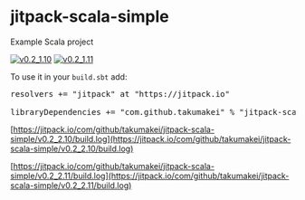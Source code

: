 # jitpack-scala-simple

Example Scala project

[![v0.2_1.10](https://img.shields.io/badge/JitPack-v0.2_scala2.10-blue.svg)](https://jitpack.io/#takumakei/jitpack-scala-simple/v0.2_2.10) [![v0.2_1.11](https://img.shields.io/badge/JitPack-v0.2_scala2.11-blue.svg)](https://jitpack.io/#takumakei/jitpack-scala-simple/v0.2_2.11)

<!--
[![Release](https://img.shields.io/github/release/takumakei/jitpack-scala-simple.svg?label=JitPack)](https://jitpack.io/#takumakei/jitpack-scala-simple)
-->

To use it in your `build.sbt` add:

<pre class="prettyprint">resolvers += "jitpack" at "https://jitpack.io"<br><br>libraryDependencies += "com.github.takumakei" % "jitpack-scala-simple" % "<span id="latest_release">[release or commit]</span>"</pre>

<script>
      var user = 'takumakei';
      var repo = 'jitpack-scala-simple'

      var xmlhttp = new XMLHttpRequest();
      xmlhttp.onreadystatechange = function() {
          if (xmlhttp.readyState == 4 && xmlhttp.status == 200) {
              var myArr = JSON.parse(xmlhttp.responseText);
              populateRelease(myArr);
          }
      }
      xmlhttp.open("GET", "https://api.github.com/repos/" + user + "/" + repo + "/releases", true);
      xmlhttp.send();

      function populateRelease(arr) {
          var release = arr[0].tag_name;
          document.getElementById("latest_release").innerHTML = release;
      }
</script>

[https://jitpack.io/com/github/takumakei/jitpack-scala-simple/v0.2_2.10/build.log](https://jitpack.io/com/github/takumakei/jitpack-scala-simple/v0.2_2.10/build.log)

[https://jitpack.io/com/github/takumakei/jitpack-scala-simple/v0.2_2.11/build.log](https://jitpack.io/com/github/takumakei/jitpack-scala-simple/v0.2_2.11/build.log)
